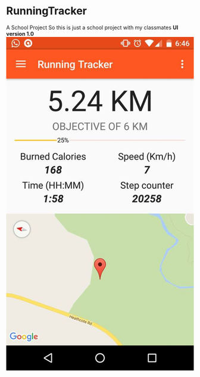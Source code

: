# RunningTracker
A School Project
So this is just a school project with my classmates
<b> UI version 1.0</b>
![Ui image](art/UI.jpg)
